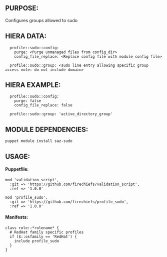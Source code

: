 ## PURPOSE:

Configures groups allowed to sudo

## HIERA DATA:
```
  profile::sudo::config:
    purge: <Purge unmanaged files from config_dir>
    config_file_replace: <Replace config file with module config file>

  profile::sudo::group: <sudo line entry allowing specific group access note: do not include domain>
```
## HIERA EXAMPLE:
```
  profile::sudo::config:
    purge: false
    config_file_replace: false

  profile::sudo::group: 'active_directory_group'

```

## MODULE DEPENDENCIES:
```
puppet module install saz-sudo
```
## USAGE:

#### Puppetfile:
```
mod 'validation_script',
  :git => 'https://github.com/firechiefs/validation_script',
  :ref => '1.0.0'

mod 'profile_sudo',
  :git => 'https://github.com/firechiefs/profile_sudo',
  :ref => '1.0.0'
```
#### Manifests:
```
class role::*rolename* {
  # RedHat family specific profiles
  if ($::osfamily == 'RedHat') {
    include profile_sudo
  }
}
```
